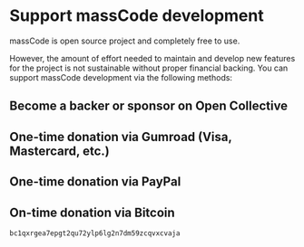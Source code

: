 # Support massCode development

massCode is open source project and completely free to use.

However, the amount of effort needed to maintain and develop new features for the project is not sustainable without proper financial backing. You can support massCode development via the following methods:

## Become a backer or sponsor on Open Collective

<VPButton
  href="https://opencollective.com/masscode"
  theme="brand"
  text="Go to Open Collective"
/>

## One-time donation via Gumroad (Visa, Mastercard, etc.)

<VPButton
  href="https://antonreshetov.gumroad.com/l/masscode"
  theme="brand"
  text="Go to Gumroad"
/>

## One-time donation via PayPal

<VPButton
  href="https://paypal.me/antongithub"
  theme="brand"
  text="Go to PayPal"
/>

## On-time donation via Bitcoin

`bc1qxrgea7epgt2qu72ylp6lg2n7dm59zcqvxcvaja`

<script setup lang="ts">
import VPButton from 'vitepress/client/theme-default/components/VPButton.vue'
</script>
